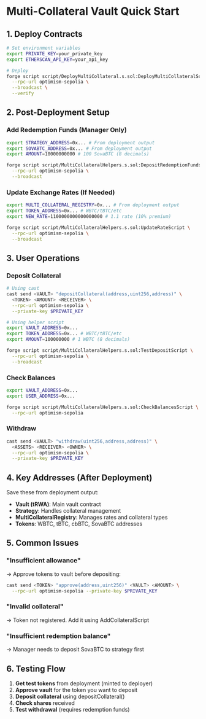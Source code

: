 # Multi-Collateral Vault Quick Start

## 1. Deploy Contracts

```bash
# Set environment variables
export PRIVATE_KEY=your_private_key
export ETHERSCAN_API_KEY=your_api_key

# Deploy
forge script script/DeployMultiCollateral.s.sol:DeployMultiCollateralScript \
  --rpc-url optimism-sepolia \
  --broadcast \
  --verify
```

## 2. Post-Deployment Setup

### Add Redemption Funds (Manager Only)
```bash
export STRATEGY_ADDRESS=0x... # From deployment output
export SOVABTC_ADDRESS=0x... # From deployment output
export AMOUNT=10000000000 # 100 SovaBTC (8 decimals)

forge script script/MultiCollateralHelpers.s.sol:DepositRedemptionFundsScript \
  --rpc-url optimism-sepolia \
  --broadcast
```

### Update Exchange Rates (If Needed)
```bash
export MULTI_COLLATERAL_REGISTRY=0x... # From deployment output
export TOKEN_ADDRESS=0x... # WBTC/tBTC/etc
export NEW_RATE=1100000000000000000 # 1.1 rate (10% premium)

forge script script/MultiCollateralHelpers.s.sol:UpdateRateScript \
  --rpc-url optimism-sepolia \
  --broadcast
```

## 3. User Operations

### Deposit Collateral
```bash
# Using cast
cast send <VAULT> "depositCollateral(address,uint256,address)" \
  <TOKEN> <AMOUNT> <RECEIVER> \
  --rpc-url optimism-sepolia \
  --private-key $PRIVATE_KEY

# Using helper script
export VAULT_ADDRESS=0x...
export TOKEN_ADDRESS=0x... # WBTC/tBTC/etc
export AMOUNT=100000000 # 1 WBTC (8 decimals)

forge script script/MultiCollateralHelpers.s.sol:TestDepositScript \
  --rpc-url optimism-sepolia \
  --broadcast
```

### Check Balances
```bash
export VAULT_ADDRESS=0x...
export USER_ADDRESS=0x...

forge script script/MultiCollateralHelpers.s.sol:CheckBalancesScript \
  --rpc-url optimism-sepolia
```

### Withdraw
```bash
cast send <VAULT> "withdraw(uint256,address,address)" \
  <ASSETS> <RECEIVER> <OWNER> \
  --rpc-url optimism-sepolia \
  --private-key $PRIVATE_KEY
```

## 4. Key Addresses (After Deployment)

Save these from deployment output:
- **Vault (tRWA)**: Main vault contract
- **Strategy**: Handles collateral management
- **MultiCollateralRegistry**: Manages rates and collateral types
- **Tokens**: WBTC, tBTC, cbBTC, SovaBTC addresses

## 5. Common Issues

### "Insufficient allowance"
→ Approve tokens to vault before depositing:
```bash
cast send <TOKEN> "approve(address,uint256)" <VAULT> <AMOUNT> \
  --rpc-url optimism-sepolia --private-key $PRIVATE_KEY
```

### "Invalid collateral"
→ Token not registered. Add it using AddCollateralScript

### "Insufficient redemption balance"
→ Manager needs to deposit SovaBTC to strategy first

## 6. Testing Flow

1. **Get test tokens** from deployment (minted to deployer)
2. **Approve vault** for the token you want to deposit
3. **Deposit collateral** using depositCollateral()
4. **Check shares** received
5. **Test withdrawal** (requires redemption funds)